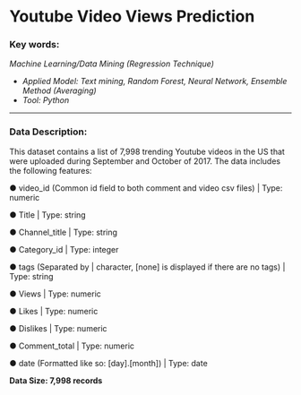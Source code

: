 
# Youtube Video Views Prediction
### **Key words:**

_Machine Learning/Data Mining (Regression Technique)_
+ _Applied Model: Text mining, Random Forest, Neural Network, Ensemble Method (Averaging)_
+ _Tool: Python_

***
### **Data Description:**

This dataset contains a list of 7,998 trending Youtube videos in the US that were uploaded during September and October of 2017. The data includes the following features:


●	video_id (Common id field to both comment and video csv files) | Type: numeric


●	Title | Type: string


●	Channel_title |	Type: string


●	Category_id | Type: integer


●	tags (Separated by | character, [none] is displayed if there are no tags) | Type: string


●	Views | Type: numeric


●	Likes | Type: numeric


●	Dislikes | Type: numeric


●	Comment_total | Type: numeric


●	date (Formatted like so: [day].[month]) | Type: date


**Data Size: 7,998 records**

